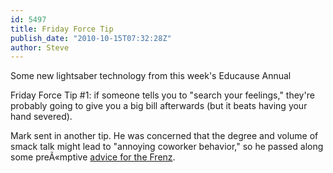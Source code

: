 ```yaml
---
id: 5497
title: Friday Force Tip
publish_date: "2010-10-15T07:32:28Z"
author: Steve
---
```

  
Some new lightsaber technology from this week's Educause Annual

Friday Force Tip #1: if someone tells you to "search your feelings," they're probably going to give you a big bill afterwards (but it beats having your hand severed).

Mark sent in another tip. He was concerned that the degree and volume of smack talk might lead to "annoying coworker behavior," so he passed along some preÃ«mptive [advice for the Frenz](http://www.cnn.com/2010/LIVING/10/14/cb.annoying.coworker.behavior/index.html).
